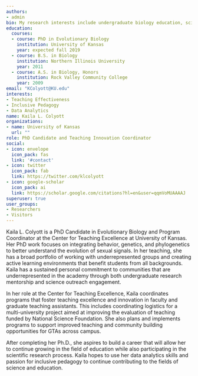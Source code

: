 ```yaml
---
authors:
- admin
bio: My research interests include undergraduate biology education, science communication outcomes and sexual signal evolution.
education:
  courses:
  - course: PhD in Evolutionary Biology
    institution: University of Kansas 
    year: expected fall 2019
  - course: B.S. in Biology
    institution: Northern Illinois University
    year: 2011
  - course: A.S. in Biology, Honors
    institution: Rock Valley Community College
    year: 2009
email: "KColyott@KU.edu"
interests:
- Teaching Effectiveness
- Inclusive Pedagogy
- Data Analytics
name: Kaila L. Colyott
organizations:
- name: University of Kansas
  url: ""
role: PhD Candidate and Teaching Innovation Coordinator
social:
- icon: envelope
  icon_pack: fas
  link: '#contact'
- icon: twitter
  icon_pack: fab
  link: https://twitter.com/klcolyott
- icon: google-scholar
  icon_pack: ai
  link: https://scholar.google.com/citations?hl=en&user=qqmVoMUAAAAJ
superuser: true
user_groups:
- Researchers
- Visitors
---
```


Kaila L. Colyott is a PhD Candidate in Evolutionary Biology and Program Coordinator at the Center for Teaching Excellence at University of Kansas. Her PhD work focuses on integrating behavior, genetics, and phylogenetics to better understand the evolution of sexual signals. In her teaching, she has a broad portfolio of working with underrepresented groups and creating active learning environments that benefit students from all backgrounds. Kaila has a sustained personal commitment to communities that are underrepresented in the academy through both undergraduate research mentorship and science outreach engagement. 

In her role at the Center for Teaching Excellence, Kaila coordinates programs that foster teaching excellence and innovation in faculty and graduate teaching assistants. This includes coordinating logistics for a multi-university project aimed at improving the evaluation of teaching funded by National Science Foundation. She also plans and implements programs to support improved teaching and community building opportunities for GTAs across campus.

After completing her Ph.D., she aspires to build a career that will allow her to continue growing in the field of education while also participating in the scientific research process. Kaila hopes to use her data analytics skills and passion for inclusive pedagogy to continue contributing to the fields of science and education. 
